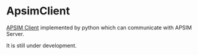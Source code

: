 # ApsimClient
[APSIM Client](https://github.com/APSIMInitiative/APSIM.Client) implemented by python which can communicate with APSIM Server.

It is still under development.
